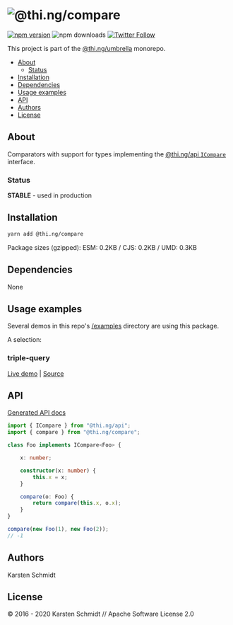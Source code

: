 <!-- This file is generated - DO NOT EDIT! -->

# ![@thi.ng/compare](https://media.thi.ng/umbrella/banners/thing-compare.svg?1581297776)

[![npm version](https://img.shields.io/npm/v/@thi.ng/compare.svg)](https://www.npmjs.com/package/@thi.ng/compare)
![npm downloads](https://img.shields.io/npm/dm/@thi.ng/compare.svg)
[![Twitter Follow](https://img.shields.io/twitter/follow/thing_umbrella.svg?style=flat-square&label=twitter)](https://twitter.com/thing_umbrella)

This project is part of the
[@thi.ng/umbrella](https://github.com/thi-ng/umbrella/) monorepo.

- [About](#about)
  - [Status](#status)
- [Installation](#installation)
- [Dependencies](#dependencies)
- [Usage examples](#usage-examples)
- [API](#api)
- [Authors](#authors)
- [License](#license)

## About

Comparators with support for types implementing the [@thi.ng/api `ICompare`](https://github.com/thi-ng/umbrella/tree/develop/packages/api/src/api/compare.ts) interface.

### Status

**STABLE** - used in production

## Installation

```bash
yarn add @thi.ng/compare
```

Package sizes (gzipped): ESM: 0.2KB / CJS: 0.2KB / UMD: 0.3KB

## Dependencies

None

## Usage examples

Several demos in this repo's
[/examples](https://github.com/thi-ng/umbrella/tree/develop/examples)
directory are using this package.

A selection:

### triple-query <!-- NOTOC -->

[Live demo](https://demo.thi.ng/umbrella/triple-query/) | [Source](https://github.com/thi-ng/umbrella/tree/develop/examples/triple-query)

## API

[Generated API docs](https://docs.thi.ng/umbrella/compare/)

```ts
import { ICompare } from "@thi.ng/api";
import { compare } from "@thi.ng/compare";

class Foo implements ICompare<Foo> {

    x: number;

    constructor(x: number) {
        this.x = x;
    }

    compare(o: Foo) {
        return compare(this.x, o.x);
    }
}

compare(new Foo(1), new Foo(2));
// -1
```

## Authors

Karsten Schmidt

## License

&copy; 2016 - 2020 Karsten Schmidt // Apache Software License 2.0
